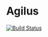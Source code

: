 # Agilus
[![Build Status](https://travis-ci.org/bkzhn/agilus.svg?branch=master)](https://travis-ci.org/bkzhn/agilus)
